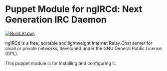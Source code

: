 # Puppet Module for ngIRCd: Next Generation IRC Daemon

[![Build Status](https://travis-ci.org/uncommonsense/puppet-ngircd.png)](https://travis-ci.org/uncommonsense/puppet-ngircd)

ngIRCd is a free, portable and lightweight Internet Relay Chat server for small or private networks, developed under the GNU General Public License (GPL).

This puppet module is for installing and configuring it.
